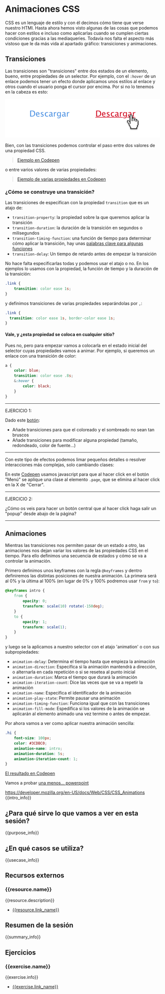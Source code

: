 # Animaciones CSS
CSS es un lenguaje de estilo y con él decimos cómo tiene que verse nuestro HTMl. Hasta ahora hemos visto algunas de las cosas que podemos hacer con estilos e incluso como aplicarlas cuando se cumplen ciertas condiciones gracias a las mediaqueries. Todavía nos falta el aspecto más vistoso que le da más vida al apartado gráfico: transiciones y animaciones.

## Transiciones
Las transiciones son "transiciones" entre dos estados de un elemento, bueno, entre propiedades de un selector. Por ejemplo, con el `:hover` de un enlace podemos tener un efecto donde aplicamos unos estilos al enlace y otros cuando el usuario ponga el cursor por encima. Por si no lo tenemos en la cabeza es esto:  

![Hover básico](assets/images/3-3/hover.png)

Bien, con las transiciones podemos controlar el paso entre dos valores de una propiedad CSS.  
> [Ejemplo en Codepen](https://codepen.io/adalab/pen/baEmxK)

o entre varios valores de varias propiedades:

> [Ejemplo de varias propiedades en Codepen](https://codepen.io/adalab/pen/dJGwPg)

### ¿Cómo se construye una transición?
Las transiciones de especifican con la propiedad `transition` que es un atajo de:
* `transition-property`: la propiedad sobre la que queremos aplicar la transición
* `transition-duration`: la duración de la transición en segundos o milisegundos
* `transition-timing-function`: una función de tiempo para determinar cómo aplicar la transición, hay unas [palabras clave para algunas funciones](https://developer.mozilla.org/en-US/docs/Web/CSS/single-transition-timing-function#Keywords_for_common_timing_functions)
* `transition-delay`: Un tiempo de retardo antes de empezar la transición

No hace falta especificarlas todas y podemos usar el atajo o no. En los ejemplos lo usamos con la propiedad, la función de tiempo y la duración de la transición:
```css
.link {
	transition: color ease 1s;
}
```
y definimos transiciones de varias propiedades separándolas por `,`:
```css
.link {
  transition: color ease 1s, border-color ease 1s;
}
```
#### Vale, y ¿esta propiedad se coloca en cualquier sitio?
Pues no, pero para empezar vamos a colocarla en el estado inicial del selector cuyas propiedades vamos a animar.
Por ejemplo, si queremos un enlace con una transición de color:
```scss
a {
	color: blue;
	transition: color ease .8s;
	&:hover {
		color: black;
	}
}
```
***
EJERCICIO 1:

Dado este [botón](https://codepen.io/adalab/pen/XVXGVN?editors=1100):
- Añade transiciones para que el coloreado y el sombreado no sean tan bruscos
- Añade transiciones para modificar alguna propiedad (tamaño, redondeado, color de fuente...)
***
Con este tipo de efectos podemos limar pequeños detalles o resolver interacciones más complejas, solo cambiando clases:

En este [Codepen](https://codepen.io/adalab/pen/goPZep) usamos javascript para que al hacer click en el botón "Menú" se aplique una clase al elemento `.page`, que se elimina al hacer click en la X de "Cerrar".

***
EJERCICIO 2:

¿Cómo os veis para hacer un botón central que al hacer click haga salir un "popup" desde abajo de la página?
***

## Animaciones
Mientras las transiciones nos permiten pasar de un estado a otro, las animaciones nos dejan variar los valores de las propiedades CSS en el tiempo.
Para ello definimos una secuencia de estados y cómo se va a controlar la animación.

Primero definimos unos keyframes con la regla `@keyframes` y dentro definiremos las distintas posiciones de nuestra animación. La primera será al 0% y la última al 100% (en lugar de 0% y 100% podremos usar `from` y `to`):
```css
@keyframes intro {
	from {
		opacity: 0;
		transform: scale(10) rotate(-150deg);
	}
	to {
		opacity: 1;
		transform: scale(1);
	}
}
```
y luego se la aplicamos a nuestro selector con el atajo 'animation' o con sus subpropiedades:
- `animation-delay`: Determina el tiempo  hasta que empieza la animación
- `animation-direction`: Especifica si la animación mantendrá a dirección, o alternarla en cada repetición o si se resetea al punto inicial
- `animation-duration`: Marca el tiempo que durará la animación
- `animation-iteration-count`: Dice las veces que se va a repetir la animaciòn
- `animation-name`: Especifica el identificador de la animación
- `animation-play-state`: Permite pausar una animación
- `animation-timing-function`: Funciona igual que con las transiciones
- `animation-fill-mode`: Espedifica si los valores de la animación se aplicarán al elemento animado una vez termine o antes de empezar.

Por ahora vamos a ver como aplicar nuestra animación sencilla:
```css
.hi {
	font-size: 100px;
	color: #3CDBC0;
	animation-name: intro;
	animation-duration: 5s;
	animation-iteration-count: 1;
}
```

[El resultado en Codepen](https://codepen.io/adalab/pen/qpbwwG)

Vamos a probar [una menos... powerpoint](https://codepen.io/adalab/pen/jYWjVj)


https://developer.mozilla.org/en-US/docs/Web/CSS/CSS_Animations
{{intro_info}}


## ¿Para qué sirve lo que vamos a ver en esta sesión?

{{purpose_info}}


## ¿En qué casos se utiliza?

{{usecase_info}}


## Recursos externos

### {{resource.name}}

{{resource.description}}

- [{{resource.link_name}}]({{resource.url}})


## Resumen de la sesión

{{summary_info}}


## Ejercicios

### {{exercise.name}}

{{exercise.info}}

- [{{exercise.link_name}}]({{exercise.url}})
